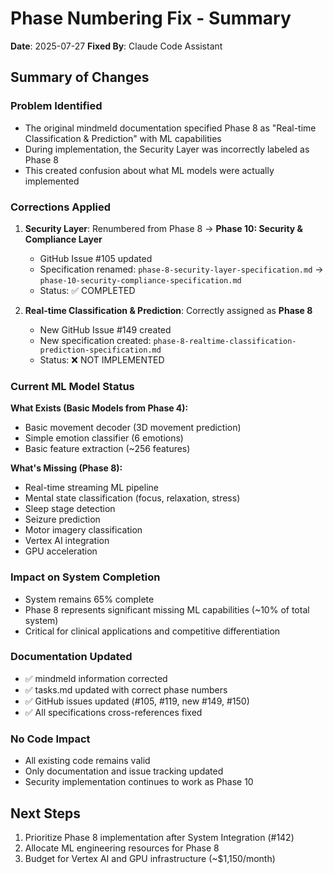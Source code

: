 # Phase Numbering Fix - Summary

**Date**: 2025-07-27
**Fixed By**: Claude Code Assistant

## Summary of Changes

### Problem Identified

- The original mindmeld documentation specified Phase 8 as "Real-time Classification & Prediction" with ML capabilities
- During implementation, the Security Layer was incorrectly labeled as Phase 8
- This created confusion about what ML models were actually implemented

### Corrections Applied

1. **Security Layer**: Renumbered from Phase 8 → **Phase 10: Security & Compliance Layer**

   - GitHub Issue #105 updated
   - Specification renamed: `phase-8-security-layer-specification.md` → `phase-10-security-compliance-specification.md`
   - Status: ✅ COMPLETED

2. **Real-time Classification & Prediction**: Correctly assigned as **Phase 8**
   - New GitHub Issue #149 created
   - New specification created: `phase-8-realtime-classification-prediction-specification.md`
   - Status: ❌ NOT IMPLEMENTED

### Current ML Model Status

**What Exists (Basic Models from Phase 4):**

- Basic movement decoder (3D movement prediction)
- Simple emotion classifier (6 emotions)
- Basic feature extraction (~256 features)

**What's Missing (Phase 8):**

- Real-time streaming ML pipeline
- Mental state classification (focus, relaxation, stress)
- Sleep stage detection
- Seizure prediction
- Motor imagery classification
- Vertex AI integration
- GPU acceleration

### Impact on System Completion

- System remains 65% complete
- Phase 8 represents significant missing ML capabilities (~10% of total system)
- Critical for clinical applications and competitive differentiation

### Documentation Updated

- ✅ mindmeld information corrected
- ✅ tasks.md updated with correct phase numbers
- ✅ GitHub issues updated (#105, #119, new #149, #150)
- ✅ All specifications cross-references fixed

### No Code Impact

- All existing code remains valid
- Only documentation and issue tracking updated
- Security implementation continues to work as Phase 10

## Next Steps

1. Prioritize Phase 8 implementation after System Integration (#142)
2. Allocate ML engineering resources for Phase 8
3. Budget for Vertex AI and GPU infrastructure (~$1,150/month)
